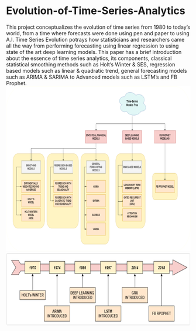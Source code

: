 # Evolution-of-Time-Series-Analytics
This project conceptualizes the evolution of time series from 1980 to today’s world, from a time where forecasts were done using pen and paper to using A.I. Time Series Evolution potrays how statisticians and researchers came all the way from performing forecasting using linear regression to using state of the art deep learning models. This paper has a brief introduction about  the essence of time series analytics, its components, classical statistical smoothing methods such as Holt’s Winter &amp; SES, regression based models such as linear &amp; quadratic trend, general forecasting models such as ARIMA &amp; SARIMA to Advanced models such as LSTM’s and FB Prophet.  
<img src="Picture1.png" width=600 height=450>
<img src="Picture2.png" width=600 height=200>
